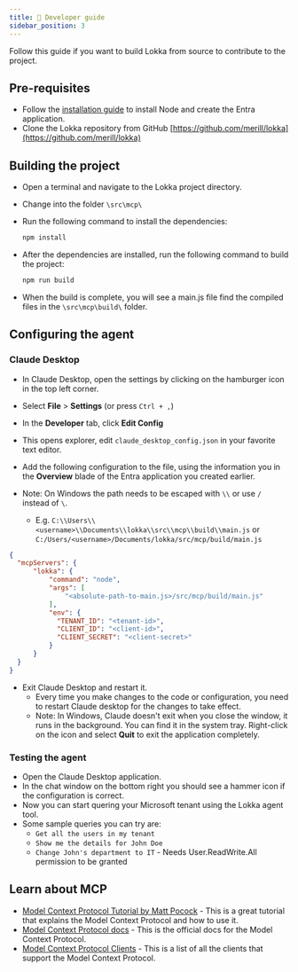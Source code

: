 ```yaml
---
title: 🧩 Developer guide
sidebar_position: 3
---
```


Follow this guide if you want to build Lokka from source to contribute to the project.

## Pre-requisites

- Follow the [installation guide](https://lokka.dev/docs/installation) to install Node and create the Entra application.
- Clone the Lokka repository from GitHub [https://github.com/merill/lokka](https://github.com/merill/lokka)

## Building the project

- Open a terminal and navigate to the Lokka project directory.
- Change into the folder `\src\mcp\`
- Run the following command to install the dependencies:

  ```bash
  npm install
  ```

- After the dependencies are installed, run the following command to build the project:

  ```bash
  npm run build
  ```
- When the build is complete, you will see a main.js file find the compiled files in the `\src\mcp\build\` folder.

## Configuring the agent

### Claude Desktop

- In Claude Desktop, open the settings by clicking on the hamburger icon in the top left corner.
- Select **File** > **Settings** (or press `Ctrl + ,`)
- In the **Developer** tab, click **Edit Config**
- This opens explorer, edit `claude_desktop_config.json` in your favorite text editor.
- Add the following configuration to the file, using the information you in the **Overview** blade of the Entra application you created earlier.

- Note: On Windows the path needs to be escaped with `\\` or use `/` instead of `\`.
  - E.g. `C:\\Users\\<username>\\Documents\\lokka\\src\\mcp\\build\\main.js` or `C:/Users/<username>/Documents/lokka/src/mcp/build/main.js`

```json
{
  "mcpServers": {
      "lokka": {
          "command": "node",
          "args": [
              "<absolute-path-to-main.js>/src/mcp/build/main.js"
          ],
          "env": {
            "TENANT_ID": "<tenant-id>",
            "CLIENT_ID": "<client-id>",
            "CLIENT_SECRET": "<client-secret>"
          }
      }
  }
}
```

- Exit Claude Desktop and restart it.
  - Every time you make changes to the code or configuration, you need to restart Claude desktop for the changes to take effect.
  - Note: In Windows, Claude doesn't exit when you close the window, it runs in the background. You can find it in the system tray. Right-click on the icon and select **Quit** to exit the application completely.

### Testing the agent

- Open the Claude Desktop application.
- In the chat window on the bottom right you should see a hammer icon if the configuration is correct.
- Now you can start quering your Microsoft tenant using the Lokka agent tool.
- Some sample queries you can try are:
  - `Get all the users in my tenant`
  - `Show me the details for John Doe`
  - `Change John's department to IT` - Needs User.ReadWrite.All permission to be granted

## Learn about MCP

- [Model Context Protocol Tutorial by Matt Pocock](https://www.aihero.dev/model-context-protocol-tutorial) - This is a great tutorial that explains the Model Context Protocol and how to use it.
- [Model Context Protocol docs](https://modelcontextprotocol.io/introduction) - This is the official docs for the Model Context Protocol.
- [Model Context Protocol Clients](https://modelcontextprotocol.io/clients) - This is a list of all the clients that support the Model Context Protocol.
